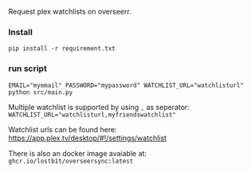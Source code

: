 Request plex watchlists on overseerr.

### Install
`pip install -r requirement.txt`

### run script
`EMAIL="myemail" PASSWORD="mypassword" WATCHLIST_URL="watchlisturl" python src/main.py`

Multiple watchlist is supported by  using `,` as seperator: `WATCHLIST_URL="watchlisturl,myfriendswatchlist"`

Watchlist urls can be found here: https://app.plex.tv/desktop/#!/settings/watchlist

There is also an docker image avaiable at: `ghcr.io/lostb1t/overseersync:latest`